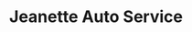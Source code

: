 ---
title: "Jeanette Auto Service"
url: /salt-lake-city/jeanette-auto-service/
shop: Autowerkstatt
---